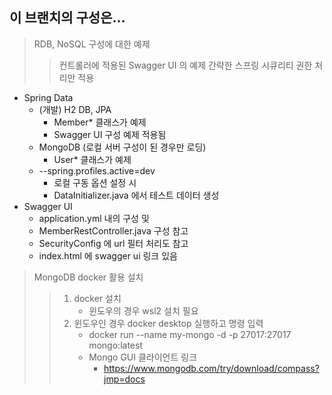 ## 이 브랜치의 구성은...

> RDB, NoSQL 구성에 대한 예제
> > 컨트롤러에 적용된 Swagger UI 의 예제
> > 간략한 스프링 시큐리티 권한 처리만 적용

- Spring Data
  - (개발) H2 DB, JPA
    - Member* 클래스가 예제
    - Swagger UI 구성 예제 적용됨
  - MongoDB (로컬 서버 구성이 된 경우만 로딩)
    - User* 클래스가 예제
  - --spring.profiles.active=dev
    - 로컬 구동 옵션 설정 시
    - DataInitializer.java 에서 테스트 데이터 생성
- Swagger UI
  - application.yml 내의 구성 및
  - MemberRestController.java 구성 참고
  - SecurityConfig 에 url 필터 처리도 참고
  - index.html 에 swagger ui 링크 있음

> MongoDB docker 활용 설치
> > 1. docker 설치
> >    * 윈도우의 경우 wsl2 설치 필요
> > 2. 윈도우인 경우 docker desktop 실행하고 명령 입력
> >    * docker run --name my-mongo -d -p 27017:27017 mongo:latest
> >    * Mongo GUI 클라이언트 링크
> >      * https://www.mongodb.com/try/download/compass?jmp=docs